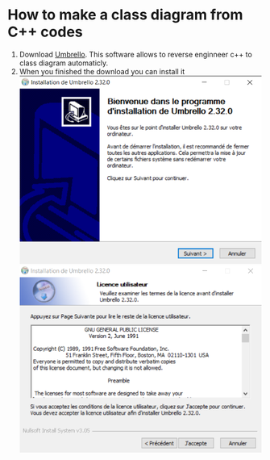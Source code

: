 # How to make a class diagram from C++ codes

1. Download [Umbrello](https://umbrello.kde.org/installation.php).
   This software allows to reverse enginneer c++ to class diagram automaticly.
2. When you finished the download you can install it
   ![Image](pictureSteps/u1.png)
   ![Image](pictureSteps/u2.png)
